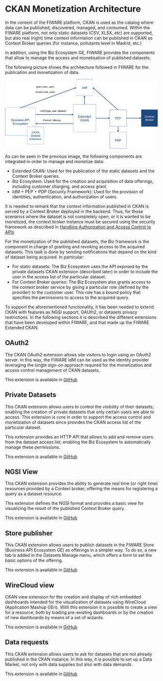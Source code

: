<hr class="data-publication" style="display:none"/>

# CKAN Monetization Architecture

In the context of the FIWARE platform, CKAN is used as the catalog where data
can be published, discovered, managed, and consumed. Within the FIWARE platform,
not only static datasets (CSV, XLSX, etc) are supported, but also real (right)
time context information can be published in CKAN as Context Broker queries (for
instance, pollutants level in Madrid, etc.)

In addition, using the Biz Ecosystem GE, FIWARE provides the components that
allow to manage the access and monetisation of published datasets.

The following picture shows the architecture followed in FIWARE for the
publication and monetization of data.

![](images/ckan-monetization-arch.png)

As can be seen in the previous image, the following components are integrated in
order to manage and monetize data:

-   Extended CKAN: Used for the publication of the static datasets and the
    Context Broker queries.
-   Biz Ecosystem: Used for the creation and acquisition of data offerings,
    including customer charging, and access grant
-   IdM + PEP + PDP (Security Framework): Used for the provision of identities,
    authentication, and authorization of users.

It is needed to remark that the context information published in CKAN is served
by a Context Broker deployed in the backend. Thus, for those scenarios where the
dataset is not completely open, or it is wanted to be monetized, the context
broker instance must be secured using the security framework as described in
[Handling Authorization and Access Control to APIs](../security/introduction.md)

For the monetization of the published datasets, the Biz framework is the
component in charge of granting and revoking access to the acquired datasets.
This task is done by sending notifications that depend on the kind of dataset
being acquired. In particular:

-   For static datasets: The Biz Ecosystem uses the API exposed by the private
    datasets CKAN extension (described later) in order to include the user in
    the access list of the particular dataset.
-   For Context Broker queries: The Biz Ecosystem also grants access to the
    context broker service by giving a particular role (defined by the provider)
    to the customer user. This role has a bound policy that specifies the
    permissions to access to the acquired query.

To support the aforementioned functionality, it has been needed to extend CKAN
with features as NGSI support, OAUth2, or datasets privacy restrictions. In the
following sections it is described the different extensions that have been
developed within FIWARE, and that made up the FIWARE Extended CKAN.

## OAuth2

The CKAN OAuth2 extension allows site visitors to login using an OAuth2 server.
In this way, the FIWARE IdM can be used as the identity provider leveraging the
single sign-on approach required for the monetization and access control
management of CKAN datasets.

This extension is available in
[GitHub](https://github.com/conwetlab/ckanext-oauth2)

## Private Datasets

This CKAN extension allows users to control the visibility of their datasets,
enabling the creation of private datasets that only certain users are able to
access. This extension is core in order to support the access control and
monetization of datasets since provides the CKAN access list of the particular
dataset.

This extension provides an HTTP API that allows to add and remove users from the
dataset access list, enabling the Biz Ecosystem to automatically manage these
permissions.

This extension is available in
[GitHub](https://github.com/conwetlab/ckanext-privatedatasets)

## NGSI View

This CKAN extension provides the ability to generate real time (or right time)
resources provided by a Context broker, offering the means for registering a
query as a dataset resource.

This extension defines the NGSI format and provides a basic view for visualizing
the result of the published Context Broker query.

This extension is available in
[GitHub](https://github.com/telefonicaid/ckanext-ngsiview)

## Store publisher

This CKAN extension allows users to publish datasets in the FIWARE Store
(Business API Ecosystem GE) as offerings in a simpler way. To do so, a new tab
is added in the Datasets Manage menu, which offers a form to set the basic
options of the offering.

This extension is available in
[GitHub](https://github.com/FIWARE-TMForum/ckanext-storepublisher)

## WireCloud view

CKAN view extension for the creation and display of rich embedded dashboards
intended for the visualization of datasets using WireCloud (Application Mashup
GEri). With this extension it is possible to create a view for a resource, both
by loading pre-existing dashboards or by the creation of new dashboards by means
of a set of wizards.

This extension is available in
[GitHub](https://github.com/conwetlab/ckanext-wirecloud_view)

## Data requests

This CKAN extension allows users to ask for datasets that are not already
published in the CKAN instance. In this way, it is possible to set up a Data
Market, not only with data supplies but also with data demands.

This extension is available in
[GitHub](https://github.com/conwetlab/ckanext-datarequests)
